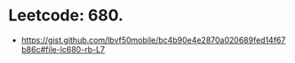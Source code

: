 # Leetcode: 680. 

- https://gist.github.com/lbvf50mobile/bc4b90e4e2870a020689fed14f67b86c#file-lc680-rb-L7